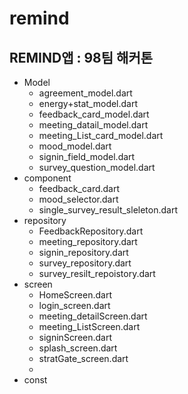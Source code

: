 # remind

## REMIND앱 : 98팀 해커톤 
- Model
  - agreement_model.dart
  - energy+stat_model.dart
  - feedback_card_model.dart
  - meeting_datail_model.dart
  - meeting_List_card_model.dart
  - mood_model.dart
  - signin_field_model.dart
  - survey_question_model.dart
- component
  - feedback_card.dart
  - mood_selector.dart
  - single_survey_result_sleleton.dart
- repository
  - FeedbackRepository.dart
  - meeting_repository.dart
  - signin_repository.dart
  - survey_repository.dart
  - survey_resilt_repoistory.dart
- screen
  - HomeScreen.dart
  - login_screen.dart
  - meeting_detailScreen.dart
  - meeting_ListScreen.dart
  - signinScreen.dart
  - splash_screen.dart
  - stratGate_screen.dart
  - 
- const
